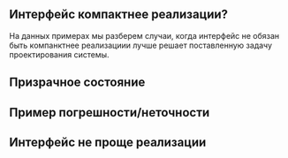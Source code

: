 ## Интерфейс компактнее реализации?
На данных примерах мы разберем случаи, когда интерфейс не обязан быть компанктнее реализациии лучше решает поставленную задачу проектирования системы.

## Призрачное состояние

## Пример погрешности/неточности

## Интерфейс не проще реализации
